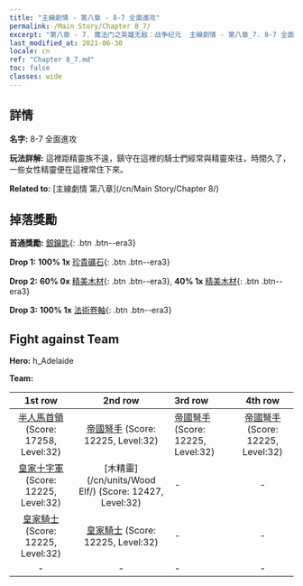```yaml
---
title: "主線劇情 - 第八章 - 8-7 全面進攻"
permalink: /Main Story/Chapter 8_7/
excerpt: "第八章 - 7. 魔法门之英雄无敌：战争纪元  主線劇情 - 第八章_7. 8-7 全面進攻"
last_modified_at: 2021-06-30
locale: cn
ref: "Chapter 8_7.md"
toc: false
classes: wide
---
```


## 詳情

 **名字:** 8-7 全面進攻

 **玩法詳解:** 這裡距精靈族不遠，鎮守在這裡的騎士們經常與精靈來往，時間久了，一些女性精靈便在這裡常住下來。

 **Related to:** [主線劇情 第八章](/cn/Main Story/Chapter 8/)

## 掉落獎勵

 **首通獎勵:** [銀鑰匙](/cn/Items/con_693/){: .btn .btn--era3}

 **Drop 1:** **100% 1x** [珍貴礦石](/cn/Items/mat_26/){: .btn .btn--era3}

 **Drop 2:** **60% 0x** [精美木材](/cn/Items/mat_20/){: .btn .btn--era3}, **40% 1x** [精美木材](/cn/Items/mat_20/){: .btn .btn--era3}

 **Drop 3:** **100% 1x** [法術卷軸](/cn/Items/con_694/){: .btn .btn--era3}


## Fight against Team
 **Hero:** h_Adelaide

 **Team:**


  | 1st row | 2nd row | 3rd row | 4th row |
  |:----:|:----:|:----|:----:|
  | [半人馬首領](/cn/units/Centaur/) (Score: 17258, Level:32)  | [帝國弩手](/cn/units/Marksman/) (Score: 12225, Level:32)  | [帝國弩手](/cn/units/Marksman/) (Score: 12225, Level:32)  | [帝國弩手](/cn/units/Marksman/) (Score: 12225, Level:32)  |
  | [皇家十字軍](/cn/units/Swordsman/) (Score: 12225, Level:32)  | [木精靈](/cn/units/Wood Elf/) (Score: 12427, Level:32)  | - | - |
  | [皇家騎士](/cn/units/Cavalier/) (Score: 12225, Level:32)  | [皇家騎士](/cn/units/Cavalier/) (Score: 12225, Level:32)  | - | - |
  | - | - | - | - |


